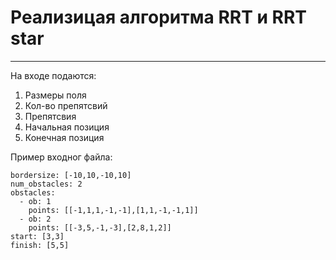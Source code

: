 # Реализицая алгоритма RRT и RRT star

-----------------------------------------------
На входе подаются: 

1.   Размеры поля
2. Кол-во препятсвий
3.   Препятсвия
4.   Начальная позиция
5. Конечная позиция


Пример входног файла: 


```
bordersize: [-10,10,-10,10]
num_obstacles: 2
obstacles:
  - ob: 1
    points: [[-1,1,1,-1,-1],[1,1,-1,-1,1]]
  - ob: 2
    points: [[-3,5,-1,-3],[2,8,1,2]]
start: [3,3]
finish: [5,5]
```
